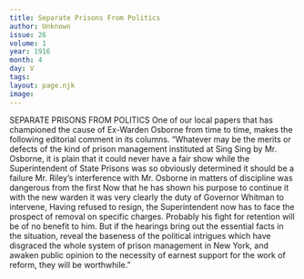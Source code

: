 ```yaml
---
title: Separate Prisons From Politics
author: Unknown
issue: 26
volume: 1
year: 1916
month: 4
day: V
tags:
layout: page.njk
image:
---
```

SEPARATE PRISONS FROM POLITICS    One of our local papers that has championed the cause of Ex-Warden Osborne from time to time, makes the following editorial comment in its columns. “Whatever may be the merits or defects of the kind of prison management instituted at Sing Sing by Mr. Osborne, it is plain that it could never have a fair show while the Superintendent of State Prisons was so obviously determined it should be a failure Mr. Riley’s interference with Mr. Osborne in matters of discipline was dangerous from the first Now that he has shown his purpose to continue it with the new warden it was very clearly the duty of Governor Whitman to intervene, Having refused to resign, the Superintendent now has to face the prospect of removal on specific charges. Probably his fight for retention will be of no benefit to him. But if the hearings bring out the essential facts in the situation, reveal the baseness of the political intrigues which have disgraced the whole system of prison management in New York, and awaken public opinion to the necessity of earnest support for the work of reform, they will be worthwhile.” 
